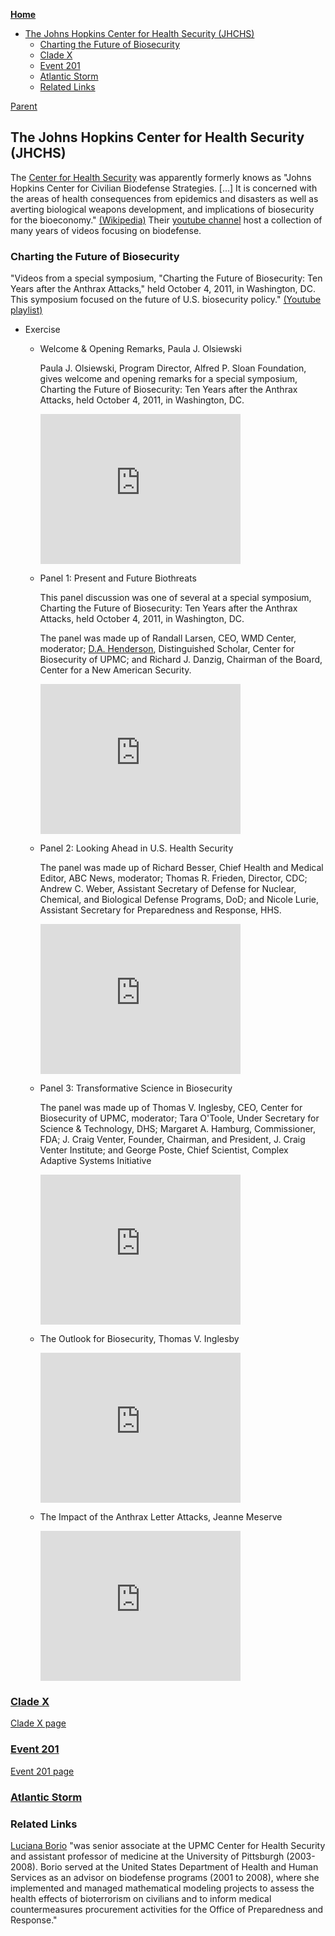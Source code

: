 <!-- START doctoc generated TOC please keep comment here to allow auto update -->
<!-- DON'T EDIT THIS SECTION, INSTEAD RE-RUN doctoc TO UPDATE -->
**[Home](#pages/blog/cv19/index)**

- [The Johns Hopkins Center for Health Security (JHCHS)](#the-johns-hopkins-center-for-health-security-jhchs)
  - [Charting the Future of Biosecurity](#charting-the-future-of-biosecurity)
  - [Clade X](#clade-x)
  - [Event 201](#event-201)
  - [Atlantic Storm](#atlantic-storm)
  - [Related Links](#related-links)

<!-- END doctoc generated TOC please keep comment here to allow auto update -->

[Parent](#pages/blog/cv19/index)

## The Johns Hopkins Center for Health Security (JHCHS)

The [Center for Health Security](https://www.centerforhealthsecurity.org/) was 
apparently formerly knows as "Johns Hopkins Center for Civilian Biodefense 
Strategies. [...] It is concerned with the areas of health consequences from 
epidemics and disasters as well as averting biological weapons development, 
and implications of biosecurity for the bioeconomy." 
[(Wikipedia)](https://en.wikipedia.org/wiki/Johns_Hopkins_Center_for_Health_Security)
Their [youtube channel](https://www.youtube.com/user/biosecuritycntr/featured)
host a collection of many years of videos focusing on biodefense.

### Charting the Future of Biosecurity

"Videos from a special symposium, "Charting the Future of Biosecurity: Ten 
Years after the Anthrax Attacks," held October 4, 2011, in Washington, DC. 
This symposium focused on the future of U.S. biosecurity policy."
[(Youtube playlist)](https://www.youtube.com/playlist?list=PL894DCBC7B3A3E4FF)

- Exercise

  - Welcome & Opening Remarks, Paula J. Olsiewski

	Paula J. Olsiewski, Program Director, Alfred P. Sloan Foundation, 
	gives welcome and opening remarks for a special symposium, Charting the 
	Future of Biosecurity: Ten Years after the Anthrax Attacks, held October 
	4, 2011, in Washington, DC.
	<iframe width="320" height="240" src="https://www.youtube.com/embed/AOafUygnsZQ" frameborder="0" allow="accelerometer; autoplay; encrypted-media; gyroscope; picture-in-picture" allowfullscreen></iframe>

  - Panel 1: Present and Future Biothreats

    This panel discussion was one of several at a special symposium, Charting 
	the Future of Biosecurity: Ten Years after the Anthrax Attacks, held 
	October 4, 2011, in Washington, DC. 
	
	The panel was made up of Randall 
	Larsen, CEO, WMD Center, moderator; 
	[D.A. Henderson](https://en.wikipedia.org/wiki/Donald_Henderson), 
	Distinguished Scholar, 
	Center for Biosecurity of UPMC; and Richard J. Danzig, Chairman of the 
	Board, Center for a New American Security.
	<iframe width="320" height="240" src="https://www.youtube.com/embed/cUJxZr6le-g" frameborder="0" allow="accelerometer; autoplay; encrypted-media; gyroscope; picture-in-picture" allowfullscreen></iframe>

  - Panel 2: Looking Ahead in U.S. Health Security
	
	The panel was made up of Richard Besser, Chief Health and Medical 
	Editor, ABC News, moderator; Thomas R. Frieden, Director, CDC; 
	Andrew C. Weber, Assistant Secretary of Defense for Nuclear, 
	Chemical, and Biological Defense Programs, DoD; and Nicole Lurie, 
	Assistant Secretary for Preparedness and Response, HHS.
	<iframe width="320" height="240" src="https://www.youtube.com/embed/Kwh1NXt19GI" frameborder="0" allow="accelerometer; autoplay; encrypted-media; gyroscope; picture-in-picture" allowfullscreen></iframe>

  - Panel 3: Transformative Science in Biosecurity
  
    The panel was made up of Thomas V. Inglesby, CEO, Center for Biosecurity 
	of UPMC, moderator; Tara O'Toole, Under Secretary for Science & Technology, 
	DHS; Margaret A. Hamburg, Commissioner, FDA; J. Craig Venter, Founder, 
	Chairman, and President, J. Craig Venter Institute; and George Poste, 
	Chief Scientist, Complex Adaptive Systems Initiative
	<iframe width="320" height="240" src="https://www.youtube.com/embed/qDMCLeMy9Uc" frameborder="0" allow="accelerometer; autoplay; encrypted-media; gyroscope; picture-in-picture" allowfullscreen></iframe>

  - The Outlook for Biosecurity, Thomas V. Inglesby

	<iframe width="320" height="240" src="https://www.youtube.com/embed/bYC1bhrElwU" frameborder="0" allow="accelerometer; autoplay; encrypted-media; gyroscope; picture-in-picture" allowfullscreen></iframe>

  - The Impact of the Anthrax Letter Attacks, Jeanne Meserve

	<iframe width="320" height="240" src="https://www.youtube.com/embed/yTMNB78XJ5A" frameborder="0" allow="accelerometer; autoplay; encrypted-media; gyroscope; picture-in-picture" allowfullscreen></iframe>




### [Clade X](#pages/blog/cv19/clade-x)

[Clade X page](#pages/blog/cv19/clade-x)

### [Event 201](#pages/blog/cv19/event-201)

[Event 201 page](#pages/blog/cv19/event-201)

### [Atlantic Storm](https://en.wikipedia.org/wiki/Atlantic_Storm)



### Related Links

[Luciana Borio](#pages/blog/cv19/people/luciana-borio) "was senior 
associate at the UPMC Center for Health Security and assistant professor of 
medicine at the University of Pittsburgh (2003-2008). Borio served at the 
United States Department of Health and Human Services as an advisor on 
biodefense programs (2001 to 2008), where she implemented and managed 
mathematical modeling projects to assess the health effects of bioterrorism on 
civilians and to inform medical countermeasures procurement activities for the 
Office of Preparedness and Response."





